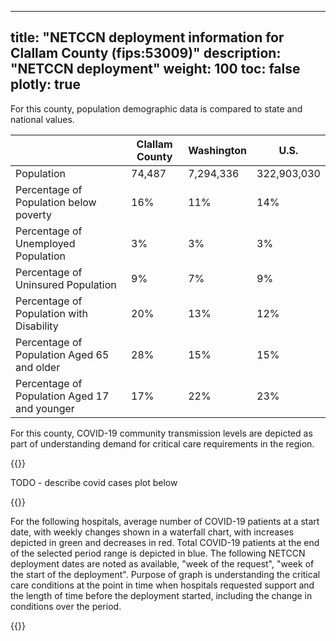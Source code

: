 
---
title: "NETCCN deployment information for Clallam County (fips:53009)"
description: "NETCCN deployment"
weight: 100
toc: false
plotly: true
---

For this county, population demographic data is compared to state and national values.

| | Clallam County | Washington | U.S. |
| ----------- | ----------- | ----------- | -------- |
| Population | 74,487 | 7,294,336 | 322,903,030 |
| Percentage of Population below poverty | 16% | 11% | 14% |
| Percentage of Unemployed Population | 3% | 3% | 3% |
| Percentage of Uninsured Population | 9% | 7% | 9% |
| Percentage of Population with Disability | 20% | 13% | 12% |
| Percentage of Population Aged 65 and older | 28% | 15% | 15% |
| Percentage of Population Aged 17 and younger | 17% | 22% | 23% |

  

For this county, COVID-19 community transmission levels are depicted as part of understanding demand for critical care requirements in the region.

{{<plotly json="netccn/53009/covid_transmission.plotly.json" height="400px">}}


TODO - describe covid cases plot below

  {{<plotly json="netccn/53009/covid_cases.plotly.json" height="400px">}}


For the following hospitals, average number of COVID-19 patients at a start date, with weekly changes shown in a waterfall chart, with increases depicted in green and decreases in red.  Total COVID-19 patients at the end of the selected period range is depicted in blue.  The following NETCCN deployment dates are noted as available, "week of the request", "week of the start of the deployment".  Purpose of graph is understanding the critical care conditions at the point in time when hospitals requested support and the length of time before the deployment started, including the change in conditions over the period.

{{<plotly json="netccn/53009/hospital.501325.plotly.json" height="400px">}}
